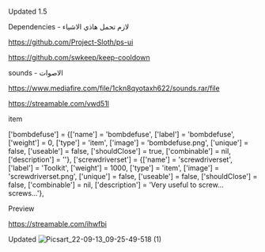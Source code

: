 Updated 1.5

Dependencies - لازم تحمل هاذي الاشياء

https://github.com/Project-Sloth/ps-ui

https://github.com/swkeep/keep-cooldown

sounds - الاصوات

https://www.mediafire.com/file/1ckn8qyotaxh622/sounds.rar/file

https://streamable.com/vwd51l

item

['bombdefuse'] 				 	 = {['name'] = 'bombdefuse', 			  	  	['label'] = 'bombdefuse', 				['weight'] = 0, 		['type'] = 'item', 		['image'] = 'bombdefuse.png', 			['unique'] = false, 	['useable'] = false, 	['shouldClose'] = true,	   ['combinable'] = nil,   ['description'] = ''},
	['screwdriverset'] 				 = {['name'] = 'screwdriverset', 			    ['label'] = 'Toolkit', 					['weight'] = 1000, 		['type'] = 'item', 		['image'] = 'screwdriverset.png', 		['unique'] = false, 	['useable'] = false, 	['shouldClose'] = false,   ['combinable'] = nil,   ['description'] = 'Very useful to screw... screws...'},

Preview

https://streamable.com/ihwfbi

Updated
![Picsart_22-09-13_09-25-49-518 (1)](https://user-images.githubusercontent.com/100775763/190414348-5b3a9632-a91e-45bd-8683-c65fa639ca51.jpg)
